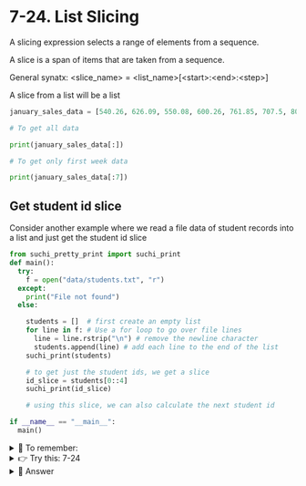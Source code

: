 # 7-24. List Slicing

A slicing expression selects a range of elements from a sequence.  

A slice is a span of items that are taken from a sequence.  

General synatx: \<slice_name\> = \<list_name\>[\<start\>:\<end\>:\<step\>]  

A slice from a list will be a list

```python
january_sales_data = [540.26, 626.09, 550.08, 600.26, 761.85, 707.5, 802.65, 736.12, 838.17, 857.73, 518.97, 826.85, 919.85, 555.68, 767.36, 754.61, 795.04, 776.61, 773.46, 975.42, 614.68, 808.86, 905.62, 617.78, 881.28, 767.0, 927.12, 506.16, 611.36, 992.22, 893.3]

# To get all data

print(january_sales_data[:])

# To get only first week data

print(january_sales_data[:7])

```

## Get student id slice
Consider another example where we read a file data of student records into a list and just get the student id slice

```python
from suchi_pretty_print import suchi_print
def main():
  try:
    f = open("data/students.txt", "r")
  except:
    print("File not found")
  else:

    students = []  # first create an empty list
    for line in f: # Use a for loop to go over file lines
      line = line.rstrip("\n") # remove the newline character
      students.append(line) # add each line to the end of the list
    suchi_print(students)

    # to get just the student ids, we get a slice
    id_slice = students[0::4]
    suchi_print(id_slice)

    # using this slice, we can also calculate the next student id

if __name__ == "__main__":
  main()

```

<details>
  <summary>
    🚩 To remember:
  </summary>
  Invalid indexes do not cause slicing expressions to raise an exception.<br>

  If the end index specifies a position beyond the end of the list, Python will use the length of the list instead.<br>

  If the start index specifies a position before the beginning of the list, Python will use 0 instead.<br>

  If the start index is greater than the end index, the slicing expression will return an empty list.<br>
</details>


<details>
  <summary>
  👉 Try this: 7-24 
  </summary>
  Print the slice that has elements Wednesday and Thursday<br>
  <code>weeks = ["Sunday", "Monday", "Tuesday", "Wednesday", "Thursday", "Friday", "Saturday"]</code>
</details>

<details>
  <summary>
  👀 Answer 
  </summary>
  print(weeks[3:5])
</details>